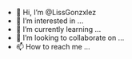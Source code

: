 - 👋 Hi, I’m @LissGonzxlez
- 👀 I’m interested in ...
- 🌱 I’m currently learning ...
- 💞️ I’m looking to collaborate on ...
- 📫 How to reach me ...

<!---
LissGonzxlez/LissGonzxlez is a ✨ special ✨ repository because its `README.md` (this file) appears on your GitHub profile.
You can click the Preview link to take a look at your changes.
--->
